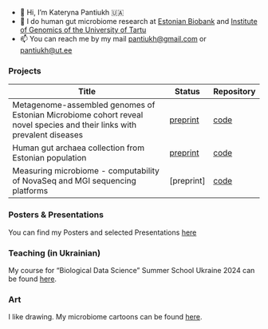 - 👋 Hi, I’m Kateryna Pantiukh 🇺🇦
- 🦠 I do human gut microbiome research at [Estonian Biobank](biobank.ee) and [Institute of Genomics of the University of Tartu](https://genomics.ut.ee/en)
- 📫 You can reach me by my mail pantiukh@gmail.com or pantiukh@ut.ee

### Projects
| Title | Status | Repository |  
|----------|----------|----------|
| Metagenome-assembled genomes of Estonian Microbiome cohort reveal novel species and their links with prevalent diseases | [preprint](https://www.biorxiv.org/content/10.1101/2024.07.06.602324v1) | [code](https://github.com/Chartiza/EstMB_MAGs_db_paper) | 
| Human gut archaea collection from Estonian population | [preprint](https://www.biorxiv.org/content/10.1101/2024.07.06.602324v1) | [code](https://github.com/Chartiza/ArchaeaDraftGenomes) | 
| Measuring microbiome - computability of NovaSeq and MGI sequencing platforms | [preprint] | [code](https://github.com/Chartiza/2024_Illumina_vs_BGI) | 

### Posters & Presentations
You can find my Posters and selected Presentations [here](https://github.com/Chartiza/Posters)

### Teaching (in Ukrainian)
My course for “Biological Data Science” Summer School Ukraine 2024 can be found [here](https://github.com/Chartiza/UBDS-3_2024).

### Art
I like drawing. My microbiome cartoons can be found [here](https://github.com/Chartiza/Cartoons).

<!---
Chartiza/Chartiza is a ✨ special ✨ repository because its `README.md` (this file) appears on your GitHub profile.
You can click the Preview link to take a look at your changes.
--->
